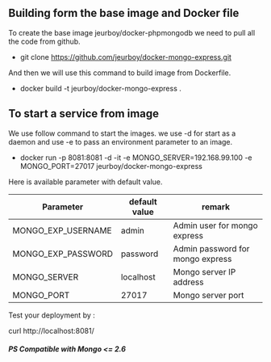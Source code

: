 
## Building form the base image and Docker file 

To create the base image jeurboy/docker-phpmongodb we need to pull all the code from github.

* git clone https://github.com/jeurboy/docker-mongo-express.git

And then we will use this command to build image from Dockerfile.

* docker build -t jeurboy/docker-mongo-express .

## To start a service from image

We use follow command to start the images. we use -d for start as a daemon and use -e to pass an environment parameter to an image.

* docker run -p 8081:8081 -d -it -e MONGO_SERVER=192.168.99.100 -e MONGO_PORT=27017 jeurboy/docker-mongo-express

Here is available parameter with default value.

| Parameter | default value | remark |
| --------- | ------------- | ------ |
| MONGO_EXP_USERNAME | admin | Admin user for mongo express |
| MONGO_EXP_PASSWORD | password | Admin password for mongo express |
| MONGO_SERVER | localhost | Mongo server IP address |
| MONGO_PORT | 27017 | Mongo server port |

Test your deployment by :

curl http://localhost:8081/

##### PS Compatible with Mongo <= 2.6
